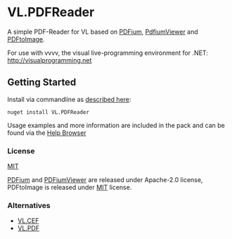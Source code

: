 # VL.PDFReader

A simple PDF-Reader for VL based on [PDFium](https://github.com/bblanchon/pdfium-binaries), [PdfiumViewer](https://github.com/Bluegrams/PdfiumViewer) and [PDFtoImage](https://github.com/sungaila/PDFtoImage/blob/master/LICENSE).

For use with vvvv, the visual live-programming environment for .NET: 
http://visualprogramming.net

## Getting Started
Install via commandline as [described here](https://thegraybook.vvvv.org/reference/hde/managing-nugets.html):

    nuget install VL.PDFReader

Usage examples and more information are included in the pack and can be found via the [Help Browser](https://thegraybook.vvvv.org/reference/hde/findinghelp.html)

### License

[MIT](https://github.com/bj-rn/VL.PDFReader/blob/master/LICENSE)

[PDFium](https://pdfium.googlesource.com/pdfium/+/main/LICENSE) and [PDFiumViewer](https://github.com/Bluegrams/PdfiumViewer/blob/master/LICENSE) are released under Apache-2.0 license, PDFtoImage is released under [MIT](https://github.com/sungaila/PDFtoImage/blob/master/LICENSE.) license.


### Alternatives

* [VL.CEF](https://www.nuget.org/packages/VL.CEF)
* [VL.PDF](https://github.com/eqbic/VL.PDF)